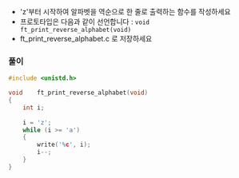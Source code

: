 - 'z'부터 시작하여 알파벳을 역순으로 한 줄로 출력하는 함수를 작성하세요
- 프로토타입은 다음과 같이 선언합니다 : `void ft_print_reverse_alphabet(void)`
- ft_print_reverse_alphabet.c 로 저장하세요

### 풀이

```c
#include <unistd.h>

void	ft_print_reverse_alphabet(void)
{
    int i;
    
    i = 'z';
    while (i >= 'a')
    {
        write('%c', i);
        i--;
    }
}
```


